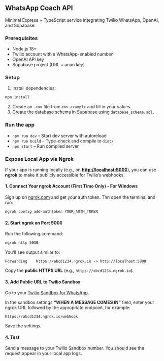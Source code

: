 ## WhatsApp Coach API

Minimal Express + TypeScript service integrating Twilio WhatsApp, OpenAI, and Supabase.

### Prerequisites
- Node.js 18+
- Twilio account with a WhatsApp-enabled number
- OpenAI API key
- Supabase project (URL + anon key)

### Setup
1. Install dependencies:
```bash
npm install
```
2. Create an `.env` file from `env.example` and fill in your values.
3. Create the database schema in Supabase using `database_schema.sql`.

### Run the app
- `npm run dev` – Start dev server with autoreload
- `npm run build` – Type-check and compile to `dist/`
- `npm start` – Run compiled server


### Expose Local App via Ngrok

If your app is running locally (e.g., on **[http://localhost:5000](http://localhost:5000)**), you can use **ngrok** to make it publicly accessible for Twilio’s webhooks.

#### 1. Connect Your ngrok Account (First Time Only) - For Windows

Sign up on [ngrok.com](https://ngrok.com/) and get your auth token. Thn open the terminal and run:

```bash
ngrok config add-authtoken YOUR_AUTH_TOKEN
```

#### 2. Start ngrok on Port 5000

Run the following command:

```bash
ngrok http 5000
```

You’ll see output similar to:

```
Forwarding    https://abcd1234.ngrok.io -> http://localhost:5000
```

Copy the **public HTTPS URL** (e.g., `https://abcd1234.ngrok.io`).

#### 3. Add Public URL to Twilio Sandbox

Go to your [Twilio Sandbox for WhatsApp](https://console.twilio.com/us1/develop/sms/try-it-out/whatsapp-learn).

In the sandbox settings **“WHEN A MESSAGE COMES IN”** field, enter your ngrok URL followed by the appropriate endpoint, for example:

```
https://abcd1234.ngrok.io/webhook
```

Save the settings.

#### 4. Test

Send a message to your Twilio Sandbox number.
You should see the request appear in your local app logs.



